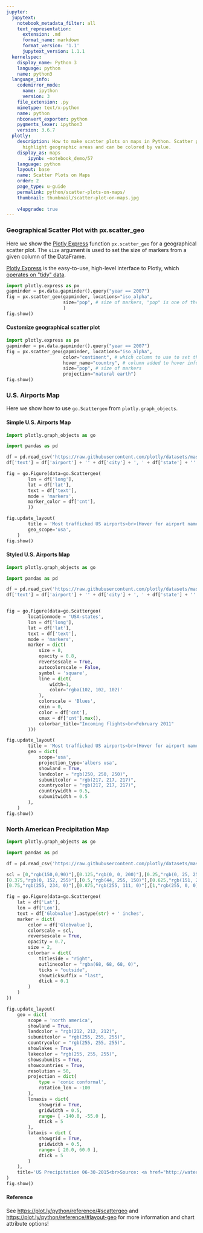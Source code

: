 ```yaml
---
jupyter:
  jupytext:
    notebook_metadata_filter: all
    text_representation:
      extension: .md
      format_name: markdown
      format_version: '1.1'
      jupytext_version: 1.1.1
  kernelspec:
    display_name: Python 3
    language: python
    name: python3
  language_info:
    codemirror_mode:
      name: ipython
      version: 3
    file_extension: .py
    mimetype: text/x-python
    name: python
    nbconvert_exporter: python
    pygments_lexer: ipython3
    version: 3.6.7
  plotly:
    description: How to make scatter plots on maps in Python. Scatter plots on maps
      highlight geographic areas and can be colored by value.
    display_as: maps
        ipynb: ~notebook_demo/57
    language: python
    layout: base
    name: Scatter Plots on Maps
    order: 2
    page_type: u-guide
    permalink: python/scatter-plots-on-maps/
    thumbnail: thumbnail/scatter-plot-on-maps.jpg
    
    v4upgrade: true
---
```


### Geographical Scatter Plot with px.scatter_geo

Here we show the [Plotly Express](/python/plotly-express/) function `px.scatter_geo` for a geographical scatter plot. The `size` argument is used to set the size of markers from a given column of the DataFrame.

[Plotly Express](/python/plotly-express/) is the easy-to-use, high-level interface to Plotly, which [operates on "tidy" data](/python/px-arguments/).

```python
import plotly.express as px
gapminder = px.data.gapminder().query("year == 2007")
fig = px.scatter_geo(gapminder, locations="iso_alpha",
                     size="pop", # size of markers, "pop" is one of the columns of gapminder
                     )
fig.show()
```

#### Customize geographical scatter plot

```python
import plotly.express as px
gapminder = px.data.gapminder().query("year == 2007")
fig = px.scatter_geo(gapminder, locations="iso_alpha",
                     color="continent", # which column to use to set the color of markers
                     hover_name="country", # column added to hover information
                     size="pop", # size of markers
                     projection="natural earth")
fig.show()
```

### U.S. Airports Map

Here we show how to use `go.Scattergeo` from `plotly.graph_objects`.

#### Simple U.S. Airports Map

```python
import plotly.graph_objects as go

import pandas as pd

df = pd.read_csv('https://raw.githubusercontent.com/plotly/datasets/master/2011_february_us_airport_traffic.csv')
df['text'] = df['airport'] + '' + df['city'] + ', ' + df['state'] + '' + 'Arrivals: ' + df['cnt'].astype(str)

fig = go.Figure(data=go.Scattergeo(
        lon = df['long'],
        lat = df['lat'],
        text = df['text'],
        mode = 'markers',
        marker_color = df['cnt'],
        ))

fig.update_layout(
        title = 'Most trafficked US airports<br>(Hover for airport names)',
        geo_scope='usa',
    )
fig.show()
```

#### Styled U.S. Airports Map

```python
import plotly.graph_objects as go

import pandas as pd

df = pd.read_csv('https://raw.githubusercontent.com/plotly/datasets/master/2011_february_us_airport_traffic.csv')
df['text'] = df['airport'] + '' + df['city'] + ', ' + df['state'] + '' + 'Arrivals: ' + df['cnt'].astype(str)


fig = go.Figure(data=go.Scattergeo(
        locationmode = 'USA-states',
        lon = df['long'],
        lat = df['lat'],
        text = df['text'],
        mode = 'markers',
        marker = dict(
            size = 8,
            opacity = 0.8,
            reversescale = True,
            autocolorscale = False,
            symbol = 'square',
            line = dict(
                width=1,
                color='rgba(102, 102, 102)'
            ),
            colorscale = 'Blues',
            cmin = 0,
            color = df['cnt'],
            cmax = df['cnt'].max(),
            colorbar_title="Incoming flights<br>February 2011"
        )))

fig.update_layout(
        title = 'Most trafficked US airports<br>(Hover for airport names)',
        geo = dict(
            scope='usa',
            projection_type='albers usa',
            showland = True,
            landcolor = "rgb(250, 250, 250)",
            subunitcolor = "rgb(217, 217, 217)",
            countrycolor = "rgb(217, 217, 217)",
            countrywidth = 0.5,
            subunitwidth = 0.5
        ),
    )
fig.show()
```

### North American Precipitation Map

```python
import plotly.graph_objects as go

import pandas as pd

df = pd.read_csv('https://raw.githubusercontent.com/plotly/datasets/master/2015_06_30_precipitation.csv')

scl = [0,"rgb(150,0,90)"],[0.125,"rgb(0, 0, 200)"],[0.25,"rgb(0, 25, 255)"],\
[0.375,"rgb(0, 152, 255)"],[0.5,"rgb(44, 255, 150)"],[0.625,"rgb(151, 255, 0)"],\
[0.75,"rgb(255, 234, 0)"],[0.875,"rgb(255, 111, 0)"],[1,"rgb(255, 0, 0)"]

fig = go.Figure(data=go.Scattergeo(
    lat = df['Lat'],
    lon = df['Lon'],
    text = df['Globvalue'].astype(str) + ' inches',
    marker = dict(
        color = df['Globvalue'],
        colorscale = scl,
        reversescale = True,
        opacity = 0.7,
        size = 2,
        colorbar = dict(
            titleside = "right",
            outlinecolor = "rgba(68, 68, 68, 0)",
            ticks = "outside",
            showticksuffix = "last",
            dtick = 0.1
        )
    )
))

fig.update_layout(
    geo = dict(
        scope = 'north america',
        showland = True,
        landcolor = "rgb(212, 212, 212)",
        subunitcolor = "rgb(255, 255, 255)",
        countrycolor = "rgb(255, 255, 255)",
        showlakes = True,
        lakecolor = "rgb(255, 255, 255)",
        showsubunits = True,
        showcountries = True,
        resolution = 50,
        projection = dict(
            type = 'conic conformal',
            rotation_lon = -100
        ),
        lonaxis = dict(
            showgrid = True,
            gridwidth = 0.5,
            range= [ -140.0, -55.0 ],
            dtick = 5
        ),
        lataxis = dict (
            showgrid = True,
            gridwidth = 0.5,
            range= [ 20.0, 60.0 ],
            dtick = 5
        )
    ),
    title='US Precipitation 06-30-2015<br>Source: <a href="http://water.weather.gov/precip/">NOAA</a>',
)
fig.show()
```

#### Reference
See  https://plot.ly/python/reference/#scattergeo and https://plot.ly/python/reference/#layout-geo for more information and chart attribute options!
